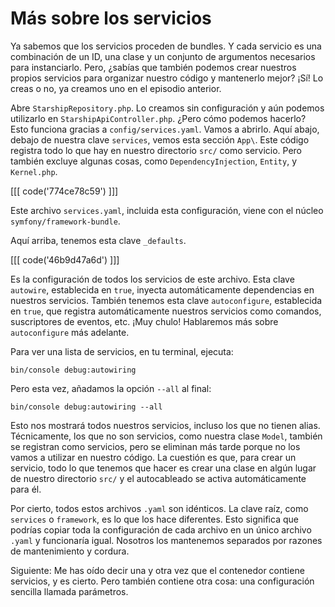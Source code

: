 # Más sobre los servicios

Ya sabemos que los servicios proceden de bundles. Y cada servicio es una combinación de un ID, una clase y un conjunto de argumentos necesarios para instanciarlo. Pero, ¿sabías que también podemos crear nuestros propios servicios para organizar nuestro código y mantenerlo mejor? ¡Sí! Lo creas o no, ya creamos uno en el episodio anterior.

Abre `StarshipRepository.php`. Lo creamos sin configuración y aún podemos utilizarlo en `StarshipApiController.php`. ¿Pero cómo podemos hacerlo? Esto funciona gracias a `config/services.yaml`. Vamos a abrirlo. Aquí abajo, debajo de nuestra clave `services`, vemos esta sección `App\`. Este código registra todo lo que hay en nuestro directorio `src/` como servicio. Pero también excluye algunas cosas, como `DependencyInjection`, `Entity`, y `Kernel.php`.

[[[ code('774ce78c59') ]]]

Este archivo `services.yaml`, incluida esta configuración, viene con el núcleo `symfony/framework-bundle`.

Aquí arriba, tenemos esta clave `_defaults`. 

[[[ code('46b9d47a6d') ]]]

Es la configuración de todos los servicios de este archivo. 
Esta clave `autowire`, establecida en `true`, inyecta automáticamente dependencias en nuestros servicios. 
También tenemos esta clave `autoconfigure`, establecida en `true`, que registra automáticamente nuestros servicios como comandos, suscriptores de eventos, etc. ¡Muy chulo! Hablaremos más sobre `autoconfigure` más adelante.

Para ver una lista de servicios, en tu terminal, ejecuta:

```terminal
bin/console debug:autowiring
```

Pero esta vez, añadamos la opción `--all` al final:

```terminal-silent
bin/console debug:autowiring --all
```

Esto nos mostrará todos nuestros servicios, incluso los que no tienen alias. Técnicamente, los que no son servicios, como nuestra clase `Model`, también se registran como servicios, pero se eliminan más tarde porque no los vamos a utilizar en nuestro código. La cuestión es que, para crear un servicio, todo lo que tenemos que hacer es crear una clase en algún lugar de nuestro directorio `src/` y el autocableado se activa automáticamente para él.

Por cierto, todos estos archivos `.yaml` son idénticos. La clave raíz, como `services` o `framework`, es lo que los hace diferentes. Esto significa que podrías copiar toda la configuración de cada archivo en un único archivo `.yaml` y funcionaría igual. Nosotros los mantenemos separados por razones de mantenimiento y cordura.

Siguiente: Me has oído decir una y otra vez que el contenedor contiene servicios, y es cierto. Pero también contiene otra cosa: una configuración sencilla llamada parámetros.
